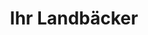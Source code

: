---
title: "Ihr Landbäcker"
url: /hohe-boerde/ihr-landbaecker-magdeburger-strasse/
shop: Bäckerei
---